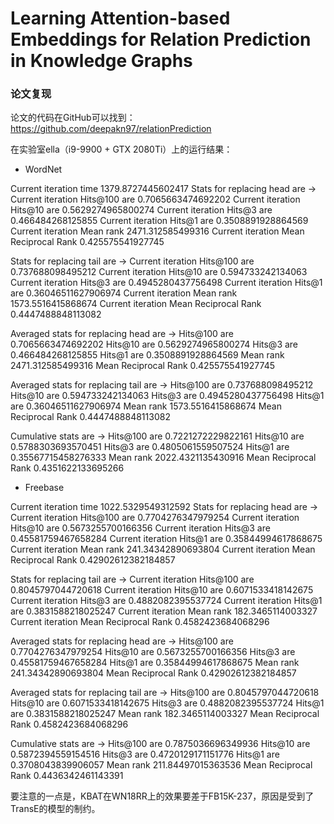 # Learning Attention-based Embeddings for Relation Prediction in Knowledge Graphs

### 论文复现

论文的代码在GitHub可以找到：https://github.com/deepakn97/relationPrediction

在实验室ella（i9-9900 + GTX 2080Ti）上的运行结果：

- WordNet

Current iteration time 1379.8727445602417
Stats for replacing head are ->
Current iteration Hits@100 are 0.7065663474692202
Current iteration Hits@10 are 0.5629274965800274
Current iteration Hits@3 are 0.466484268125855
Current iteration Hits@1 are 0.3508891928864569
Current iteration Mean rank 2471.312585499316
Current iteration Mean Reciprocal Rank 0.425575541927745

Stats for replacing tail are ->
Current iteration Hits@100 are 0.737688098495212
Current iteration Hits@10 are 0.594733242134063
Current iteration Hits@3 are 0.4945280437756498
Current iteration Hits@1 are 0.36046511627906974
Current iteration Mean rank 1573.5516415868674
Current iteration Mean Reciprocal Rank 0.4447488848113082

Averaged stats for replacing head are ->
Hits@100 are 0.7065663474692202
Hits@10 are 0.5629274965800274
Hits@3 are 0.466484268125855
Hits@1 are 0.3508891928864569
Mean rank 2471.312585499316
Mean Reciprocal Rank 0.425575541927745

Averaged stats for replacing tail are ->
Hits@100 are 0.737688098495212
Hits@10 are 0.594733242134063
Hits@3 are 0.4945280437756498
Hits@1 are 0.36046511627906974
Mean rank 1573.5516415868674
Mean Reciprocal Rank 0.4447488848113082

Cumulative stats are ->
Hits@100 are 0.7221272229822161
Hits@10 are 0.5788303693570451
Hits@3 are 0.4805061559507524
Hits@1 are 0.35567715458276333
Mean rank 2022.4321135430916
Mean Reciprocal Rank 0.4351622133695266

- Freebase

Current iteration time 1022.5329549312592
Stats for replacing head are ->
Current iteration Hits@100 are 0.7704276347979254
Current iteration Hits@10 are 0.5673255700166356
Current iteration Hits@3 are 0.45581759467658284
Current iteration Hits@1 are 0.35844994617868675
Current iteration Mean rank 241.34342890693804
Current iteration Mean Reciprocal Rank 0.42902612382184857

Stats for replacing tail are ->
Current iteration Hits@100 are 0.8045797044720618
Current iteration Hits@10 are 0.6071533418142675
Current iteration Hits@3 are 0.4882082395537724
Current iteration Hits@1 are 0.3831588218025247
Current iteration Mean rank 182.3465114003327
Current iteration Mean Reciprocal Rank 0.4582423684068296

Averaged stats for replacing head are ->
Hits@100 are 0.7704276347979254
Hits@10 are 0.5673255700166356
Hits@3 are 0.45581759467658284
Hits@1 are 0.35844994617868675
Mean rank 241.34342890693804
Mean Reciprocal Rank 0.42902612382184857

Averaged stats for replacing tail are ->
Hits@100 are 0.8045797044720618
Hits@10 are 0.6071533418142675
Hits@3 are 0.4882082395537724
Hits@1 are 0.3831588218025247
Mean rank 182.3465114003327
Mean Reciprocal Rank 0.4582423684068296

Cumulative stats are ->
Hits@100 are 0.7875036696349936
Hits@10 are 0.5872394559154516
Hits@3 are 0.4720129171151776
Hits@1 are 0.3708043839906057
Mean rank 211.84497015363536
Mean Reciprocal Rank 0.4436342461143391

要注意的一点是，KBAT在WN18RR上的效果要差于FB15K-237，原因是受到了TransE的模型的制约。



